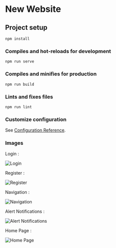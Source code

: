 # New Website

## Project setup
```
npm install
```

### Compiles and hot-reloads for development
```
npm run serve
```

### Compiles and minifies for production
```
npm run build
```

### Lints and fixes files
```
npm run lint
```

### Customize configuration
See [Configuration Reference](https://cli.vuejs.org/config/).

### Images 

Login : 

![Login](https://github.com/Prateek327/vue-login-template/blob/master/images/Login.PNG?raw=true)

Register :

![Register](https://github.com/Prateek327/vue-login-template/blob/master/images/Register.PNG?raw=true)

Navigation :

![Navigation](https://github.com/Prateek327/vue-login-template/blob/master/images/Navigation.PNG?raw=true)

Alert Notifications :

![Alert Notifications](https://github.com/Prateek327/vue-login-template/blob/master/images/AlertNotifications.PNG?raw=true)

Home Page :

![Home Page](https://github.com/Prateek327/vue-login-template/blob/master/images/HomePage.PNG?raw=true)